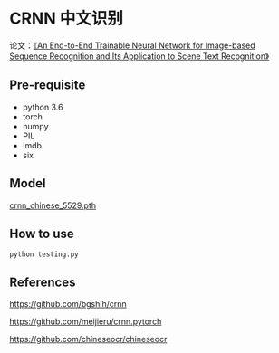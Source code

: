 # CRNN 中文识别

论文：[《An End-to-End Trainable Neural Network for Image-based Sequence
Recognition and Its Application to Scene Text Recognition》](https://arxiv.org/abs/1507.05717 "With a Title")

## Pre-requisite

* python 3.6
* torch
* numpy
* PIL
* lmdb
* six

## Model

[crnn_chinese_5529.pth](https://github.com/clcarwin/SFD_pytorch/releases/tag/v0.1 "With a Title")

## How to use

    python testing.py
    
## References

<https://github.com/bgshih/crnn>

<https://github.com/meijieru/crnn.pytorch>

<https://github.com/chineseocr/chineseocr>